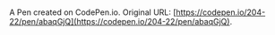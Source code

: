 # 

A Pen created on CodePen.io. Original URL: [https://codepen.io/204-22/pen/abaqGjQ](https://codepen.io/204-22/pen/abaqGjQ).


